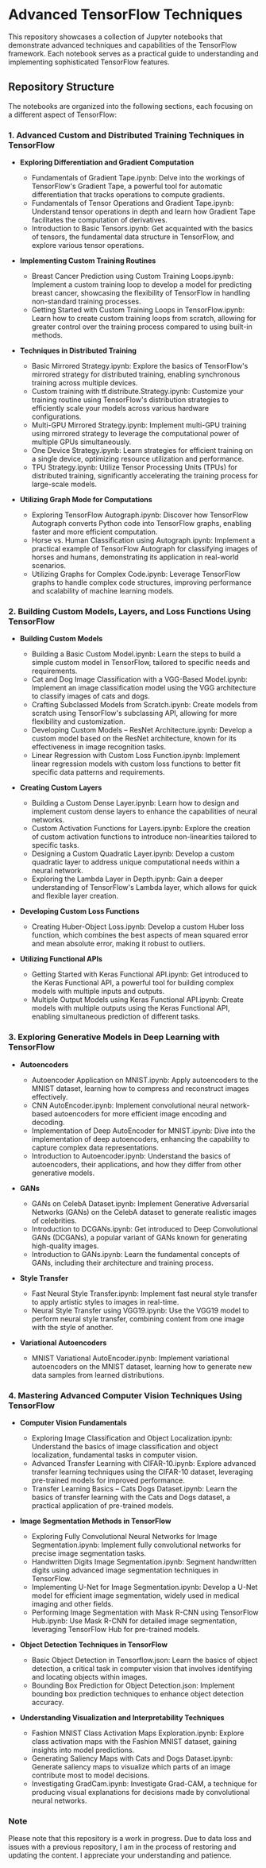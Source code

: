 # Advanced TensorFlow Techniques

This repository showcases a collection of Jupyter notebooks that demonstrate advanced techniques and capabilities of the TensorFlow framework. Each notebook serves as a practical guide to understanding and implementing sophisticated TensorFlow features.

## Repository Structure

The notebooks are organized into the following sections, each focusing on a different aspect of TensorFlow:

### 1. Advanced Custom and Distributed Training Techniques in TensorFlow

- **Exploring Differentiation and Gradient Computation**
  - Fundamentals of Gradient Tape.ipynb: Delve into the workings of TensorFlow's Gradient Tape, a powerful tool for automatic differentiation that tracks operations to compute gradients.
  - Fundamentals of Tensor Operations and Gradient Tape.ipynb: Understand tensor operations in depth and learn how Gradient Tape facilitates the computation of derivatives.
  - Introduction to Basic Tensors.ipynb: Get acquainted with the basics of tensors, the fundamental data structure in TensorFlow, and explore various tensor operations.

- **Implementing Custom Training Routines**
  - Breast Cancer Prediction using Custom Training Loops.ipynb: Implement a custom training loop to develop a model for predicting breast cancer, showcasing the flexibility of TensorFlow in handling non-standard training processes.
  - Getting Started with Custom Training Loops in TensorFlow.ipynb: Learn how to create custom training loops from scratch, allowing for greater control over the training process compared to using built-in methods.

- **Techniques in Distributed Training**
  - Basic Mirrored Strategy.ipynb: Explore the basics of TensorFlow's mirrored strategy for distributed training, enabling synchronous training across multiple devices.
  - Custom training with tf.distribute.Strategy.ipynb: Customize your training routine using TensorFlow's distribution strategies to efficiently scale your models across various hardware configurations.
  - Multi-GPU Mirrored Strategy.ipynb: Implement multi-GPU training using mirrored strategy to leverage the computational power of multiple GPUs simultaneously.
  - One Device Strategy.ipynb: Learn strategies for efficient training on a single device, optimizing resource utilization and performance.
  - TPU Strategy.ipynb: Utilize Tensor Processing Units (TPUs) for distributed training, significantly accelerating the training process for large-scale models.

- **Utilizing Graph Mode for Computations**
  - Exploring TensorFlow Autograph.ipynb: Discover how TensorFlow Autograph converts Python code into TensorFlow graphs, enabling faster and more efficient computation.
  - Horse vs. Human Classification using Autograph.ipynb: Implement a practical example of TensorFlow Autograph for classifying images of horses and humans, demonstrating its application in real-world scenarios.
  - Utilizing Graphs for Complex Code.ipynb: Leverage TensorFlow graphs to handle complex code structures, improving performance and scalability of machine learning models.

### 2. Building Custom Models, Layers, and Loss Functions Using TensorFlow

- **Building Custom Models**
  - Building a Basic Custom Model.ipynb: Learn the steps to build a simple custom model in TensorFlow, tailored to specific needs and requirements.
  - Cat and Dog Image Classification with a VGG-Based Model.ipynb: Implement an image classification model using the VGG architecture to classify images of cats and dogs.
  - Crafting Subclassed Models from Scratch.ipynb: Create models from scratch using TensorFlow's subclassing API, allowing for more flexibility and customization.
  - Developing Custom Models – ResNet Architecture.ipynb: Develop a custom model based on the ResNet architecture, known for its effectiveness in image recognition tasks.
  - Linear Regression with Custom Loss Function.ipynb: Implement linear regression models with custom loss functions to better fit specific data patterns and requirements.

- **Creating Custom Layers**
  - Building a Custom Dense Layer.ipynb: Learn how to design and implement custom dense layers to enhance the capabilities of neural networks.
  - Custom Activation Functions for Layers.ipynb: Explore the creation of custom activation functions to introduce non-linearities tailored to specific tasks.
  - Designing a Custom Quadratic Layer.ipynb: Develop a custom quadratic layer to address unique computational needs within a neural network.
  - Exploring the Lambda Layer in Depth.ipynb: Gain a deeper understanding of TensorFlow's Lambda layer, which allows for quick and flexible layer creation.

- **Developing Custom Loss Functions**
  - Creating Huber-Object Loss.ipynb: Develop a custom Huber loss function, which combines the best aspects of mean squared error and mean absolute error, making it robust to outliers.

- **Utilizing Functional APIs**
  - Getting Started with Keras Functional API.ipynb: Get introduced to the Keras Functional API, a powerful tool for building complex models with multiple inputs and outputs.
  - Multiple Output Models using Keras Functional API.ipynb: Create models with multiple outputs using the Keras Functional API, enabling simultaneous prediction of different tasks.

### 3. Exploring Generative Models in Deep Learning with TensorFlow

- **Autoencoders**
  - Autoencoder Application on MNIST.ipynb: Apply autoencoders to the MNIST dataset, learning how to compress and reconstruct images effectively.
  - CNN AutoEncoder.ipynb: Implement convolutional neural network-based autoencoders for more efficient image encoding and decoding.
  - Implementation of Deep AutoEncoder for MNIST.ipynb: Dive into the implementation of deep autoencoders, enhancing the capability to capture complex data representations.
  - Introduction to Autoencoder.ipynb: Understand the basics of autoencoders, their applications, and how they differ from other generative models.

- **GANs**
  - GANs on CelebA Dataset.ipynb: Implement Generative Adversarial Networks (GANs) on the CelebA dataset to generate realistic images of celebrities.
  - Introduction to DCGANs.ipynb: Get introduced to Deep Convolutional GANs (DCGANs), a popular variant of GANs known for generating high-quality images.
  - Introduction to GANs.ipynb: Learn the fundamental concepts of GANs, including their architecture and training process.

- **Style Transfer**
  - Fast Neural Style Transfer.ipynb: Implement fast neural style transfer to apply artistic styles to images in real-time.
  - Neural Style Transfer using VGG19.ipynb: Use the VGG19 model to perform neural style transfer, combining content from one image with the style of another.

- **Variational Autoencoders**
  - MNIST Variational AutoEncoder.ipynb: Implement variational autoencoders on the MNIST dataset, learning how to generate new data samples from learned distributions.

### 4. Mastering Advanced Computer Vision Techniques Using TensorFlow

- **Computer Vision Fundamentals**
  - Exploring Image Classification and Object Localization.ipynb: Understand the basics of image classification and object localization, fundamental tasks in computer vision.
  - Advanced Transfer Learning with CIFAR-10.ipynb: Explore advanced transfer learning techniques using the CIFAR-10 dataset, leveraging pre-trained models for improved performance.
  - Transfer Learning Basics – Cats Dogs Dataset.ipynb: Learn the basics of transfer learning with the Cats and Dogs dataset, a practical application of pre-trained models.

- **Image Segmentation Methods in TensorFlow**
  - Exploring Fully Convolutional Neural Networks for Image Segmentation.ipynb: Implement fully convolutional networks for precise image segmentation tasks.
  - Handwritten Digits Image Segmentation.ipynb: Segment handwritten digits using advanced image segmentation techniques in TensorFlow.
  - Implementing U-Net for Image Segmentation.ipynb: Develop a U-Net model for efficient image segmentation, widely used in medical imaging and other fields.
  - Performing Image Segmentation with Mask R-CNN using TensorFlow Hub.ipynb: Use Mask R-CNN for detailed image segmentation, leveraging TensorFlow Hub for pre-trained models.

- **Object Detection Techniques in TensorFlow**
  - Basic Object Detection in Tensorflow.json: Learn the basics of object detection, a critical task in computer vision that involves identifying and locating objects within images.
  - Bounding Box Prediction for Object Detection.json: Implement bounding box prediction techniques to enhance object detection accuracy.

- **Understanding Visualization and Interpretability Techniques**
  - Fashion MNIST Class Activation Maps Exploration.ipynb: Explore class activation maps with the Fashion MNIST dataset, gaining insights into model predictions.
  - Generating Saliency Maps with Cats and Dogs Dataset.ipynb: Generate saliency maps to visualize which parts of an image contribute most to model decisions.
  - Investigating GradCam.ipynb: Investigate Grad-CAM, a technique for producing visual explanations for decisions made by convolutional neural networks.

### Note

Please note that this repository is a work in progress. Due to data loss and issues with a previous repository, I am in the process of restoring and updating the content. I appreciate your understanding and patience.
